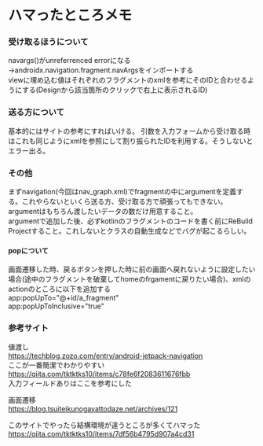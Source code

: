 #  ハマったところメモ
### 受け取るほうについて
navargs()がunreferrenced errorになる→androidx.navigation.fragment.navArgsをインポートする  
viewに埋め込む値はそれぞれのフラグメントのxmlを参考にそのIDと合わせるようにする(Designから該当箇所のクリックで右上に表示されるID)

### 送る方について
基本的にはサイトの参考にすればいける。
引数を入力フォームから受け取る時はこれも同じようにxmlを参照にして割り振られたIDを利用する。そうしないとエラー出る。  

### その他
まずnavigation(今回はnav_graph.xml)でfragmentの中にargumentを定義する。これやらないといくら送る方、受け取る方で頑張ってもできない。  
argumentはもちろん渡したいデータの数だけ用意すること。  
argumentで追加した後、必ずkotlinのフラグメントのコードを書く前にReBuild Projectすること。これしないとクラスの自動生成などでバグが起こるらしい。

#### popについて
画面遷移した時、戻るボタンを押した時に前の画面へ戻れないように設定したい場合(途中のフラグメントを破棄してhomeのfrgamentに戻りたい場合)、xmlのactionのところに以下を追加する  
app:popUpTo="@+id/a_fragment"  
app:popUpToInclusive="true"  
 
### 参考サイト
値渡し  
https://techblog.zozo.com/entry/android-jetpack-navigation  
ここが一番簡潔でわかりやすい  
https://qiita.com/tktktks10/items/c78fe6f2083611676fbb  
入力フィールドありはここを参考にした  

画面遷移  
https://blog.tsuiteikunogayattodaze.net/archives/121  

このサイトでやったら結構環境が違うところが多くてハマった
https://qiita.com/tktktks10/items/7df56b4795d907a4cd31  
